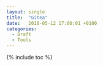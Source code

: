 ```yaml
---
layout: single
title:  "Gitea"
date:   2018-05-12 17:00:01 +0100
categories:
  - Draft
  - Tools
---
```


{% include toc %}
